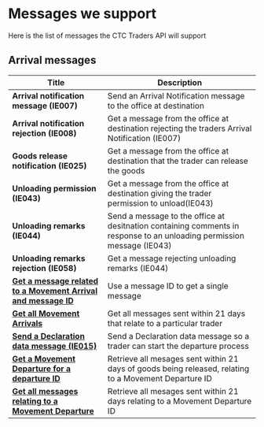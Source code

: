 # Messages we support

Here is the list of messages the CTC Traders API will support


## Arrival messages
| **Title** | **Description** |
|------|-------------|
|**Arrival notification message (IE007)**|Send an Arrival Notification message to the office at destination|
|**Arrival notification rejection (IE008)**|Get a message from the office at destination rejecting the traders Arrival Notification (IE007)|
|**Goods release notification (IE025)**|Get a message from the office at destination that the trader can release the goods|
|**Unloading permission (IE043)** |Get a message from the office at destination giving the trader permission to unload(IE043)|
|**Unloading remarks (IE044)** |Send a message to the office at desitnation containing comments in response to an unloading permission message (IE043)|
|**Unloading remarks rejection (IE058)**| Get a message rejecting unloading remarks (IE044)
|**[Get a message related to a Movement Arrival and message ID](https://developer.service.hmrc.gov.uk/api-documentation/docs/api/service/common-transit-convention-traders/1.0#_pull-a-message-relating-to-a-movement-arrival-and-message-id_get_accordion)** |Use a message ID to get a single message|CTC Traders API
|**[Get all Movement Arrivals](https://developer.service.hmrc.gov.uk/api-documentation/docs/api/service/common-transit-convention-traders/1.0#_pull-all-movement-arrivals_get_accordion)**|Get all messages sent within 21 days that relate to a particular trader|
|**[Send a Declaration data message (IE015)](https://developer.service.hmrc.gov.uk/api-documentation/docs/api/service/common-transit-convention-traders/1.0#_send-a-declaration-data-message_post_accordion)**|Send a Declaration data message so a trader can start the departure process|
|**[Get a Movement Departure for a departure ID](https://developer.service.hmrc.gov.uk/api-documentation/docs/api/service/common-transit-convention-traders/1.0#_pull-a-movement-departure-for-a-departure-id_get_accordion)** |Retrieve all mesages sent within 21 days of goods being released, relating to a Movement Departure ID|
|**[Get all messages relating to a Movement Departure](https://developer.service.hmrc.gov.uk/api-documentation/docs/api/service/common-transit-convention-traders/1.0#_pull-all-messages-relating-to-a-movement-departure_get_accordion)**| Retrieve all mesages sent within 21 days relating to a Movement Departure ID| 
